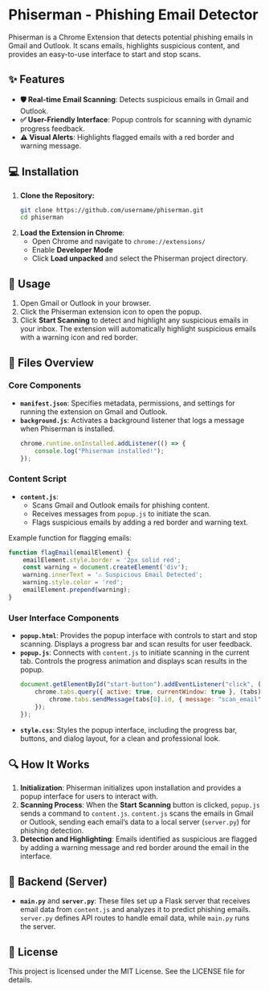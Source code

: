 
# Phiserman - Phishing Email Detector

Phiserman is a Chrome Extension that detects potential phishing emails in Gmail and Outlook. It scans emails, highlights suspicious content, and provides an easy-to-use interface to start and stop scans.

## ✨ Features
- **🛡️ Real-time Email Scanning**: Detects suspicious emails in Gmail and Outlook.
- **✅ User-Friendly Interface**: Popup controls for scanning with dynamic progress feedback.
- **⚠️ Visual Alerts**: Highlights flagged emails with a red border and warning message.

## 💻 Installation
1. **Clone the Repository:**
   ```bash
   git clone https://github.com/username/phiserman.git
   cd phiserman
   ```
2. **Load the Extension in Chrome**:
   - Open Chrome and navigate to `chrome://extensions/`
   - Enable **Developer Mode**
   - Click **Load unpacked** and select the Phiserman project directory.

## 🔧 Usage
1. Open Gmail or Outlook in your browser.
2. Click the Phiserman extension icon to open the popup.
3. Click **Start Scanning** to detect and highlight any suspicious emails in your inbox. The extension will automatically highlight suspicious emails with a warning icon and red border.

## 📂 Files Overview

### Core Components
- **`manifest.json`**: Specifies metadata, permissions, and settings for running the extension on Gmail and Outlook.
- **`background.js`**: Activates a background listener that logs a message when Phiserman is installed.
   ```javascript
   chrome.runtime.onInstalled.addListener(() => {
       console.log("Phiserman installed!");
   });
   ```

### Content Script
- **`content.js`**:
  - Scans Gmail and Outlook emails for phishing content.
  - Receives messages from `popup.js` to initiate the scan.
  - Flags suspicious emails by adding a red border and warning text.

Example function for flagging emails:
  ```javascript
  function flagEmail(emailElement) {
      emailElement.style.border = '2px solid red';
      const warning = document.createElement('div');
      warning.innerText = '⚠️ Suspicious Email Detected';
      warning.style.color = 'red';
      emailElement.prepend(warning);
  }
  ```

### User Interface Components
- **`popup.html`**: Provides the popup interface with controls to start and stop scanning. Displays a progress bar and scan results for user feedback.
- **`popup.js`**: Connects with `content.js` to initiate scanning in the current tab. Controls the progress animation and displays scan results in the popup.
  ```javascript
  document.getElementById("start-button").addEventListener("click", () => {
      chrome.tabs.query({ active: true, currentWindow: true }, (tabs) => {
          chrome.tabs.sendMessage(tabs[0].id, { message: "scan_email" });
      });
  });
  ```
- **`style.css`**: Styles the popup interface, including the progress bar, buttons, and dialog layout, for a clean and professional look.

## 🔍 How It Works

1. **Initialization**: Phiserman initializes upon installation and provides a popup interface for users to interact with.
2. **Scanning Process**: When the **Start Scanning** button is clicked, `popup.js` sends a command to `content.js`. `content.js` scans the emails in Gmail or Outlook, sending each email’s data to a local server (`server.py`) for phishing detection.
3. **Detection and Highlighting**: Emails identified as suspicious are flagged by adding a warning message and red border around the email in the interface.

## 🔧 Backend (Server)
- **`main.py`** and **`server.py`**: These files set up a Flask server that receives email data from `content.js` and analyzes it to predict phishing emails. `server.py` defines API routes to handle email data, while `main.py` runs the server.

## 📜 License
This project is licensed under the MIT License. See the LICENSE file for details.
